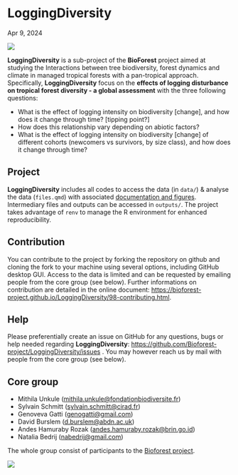 # LoggingDiversity
Apr 9, 2024

<div>

[![](https://www.repostatus.org/badges/latest/wip.svg)](https://www.repostatus.org/#wip)

</div>

**LoggingDiversity** is a sub-project of the **BioForest** project aimed
at studying the Interactions between tree biodiversity, forest dynamics
and climate in managed tropical forests with a pan-tropical approach.
Specifically, **LoggingDiversity** focus on the **effects of logging
disturbance on tropical forest diversity - a global assessment** with
the three following questions:

- What is the effect of logging intensity on biodiversity \[change\],
  and how does it change through time? \[tipping point?\]
- How does this relationship vary depending on abiotic factors? 
- What is the effect of logging intensity on biodiversity \[change\] of
  different cohorts (newcomers vs survivors, by size class), and how
  does it change through time?

## Project

**LoggingDiversity** includes all codes to access the data (in `data/`)
& analyse the data (`files.qmd`) with associated [documentation and
figures](https://bioforest-project.github.io/LoggingDiversity/).
Intermediary files and outputs can be accessed in `outputs/`. The
project takes advantage of `renv` to manage the R environment for
enhanced reproducibility.

## Contribution

You can contribute to the project by forking the repository on github
and cloning the fork to your machine using several options, including
GitHub desktop GUI. Access to the data is limited and can be requested
by emailing people from the core group (see below). Further informations
on contribution are detailed in the online document:
<https://bioforest-project.github.io/LoggingDiversity/98-contributing.html>.

## Help

Please preferentially create an issue on GitHub for any questions, bugs
or help needed regarding **LoggingDiversity**:
<https://github.com/Bioforest-project/LoggingDiversity/issues> . You may
however reach us by mail with people from the core group (see below).

## Core group

- Mithila Unkule (mithila.unkule@fondationbiodiversite.fr)
- Sylvain Schmitt (sylvain.schmitt@cirad.fr)
- Genoveva Gatti (genogatti@gmail.com)
- David Burslem (d.burslem@abdn.ac.uk)
- Andes Hamuraby Rozak (andes.hamuraby.rozak@brin.go.id)
- Natalia Bedrij (nabedrij@gmail.com)

The whole group consist of participants to the [Bioforest
project](https://www.fondationbiodiversite.fr/la-frb-en-action/programmes-et-projets/le-cesab/bioforest/).

![](https://www.fondationbiodiversite.fr/wp-content/uploads/2023/10/bioforest-ws1_web.jpeg)
